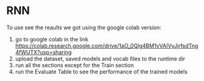 # RNN

To use see the reaults we got using the google colab version:

1. go to google colab in the link https://colab.research.google.com/drive/1aO_0Qlg4BM1vVAIVyJjrfsdTng4fWUTX?usp=sharing
2. upload the dataset, saved models and vocab files to the runtime dir
3. run all the sections except for the Train section
4. run the Evaluate Table to see the performance of the trained models